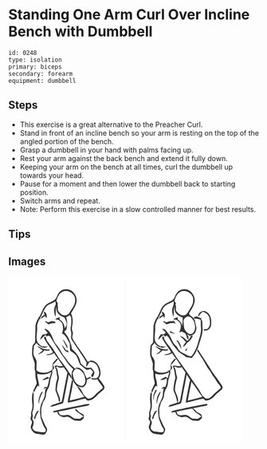 # Standing One Arm Curl Over Incline Bench with Dumbbell
> 

``` 
id: 0248 
type: isolation 
primary: biceps 
secondary: forearm 
equipment: dumbbell 
``` 

## Steps

 - This exercise is a great alternative to the Preacher Curl.
 - Stand in front of an incline bench so your arm is resting on the top of the angled portion of the bench.
 - Grasp a dumbbell in your hand with palms facing up.
 - Rest your arm against the back bench and extend it fully down.
 - Keeping your arm on the bench at all times, curl the dumbbell up towards your head.
 - Pause for a moment and then lower the dumbbell back to starting position.
 - Switch arms and repeat.
 - Note: Perform this exercise in a slow controlled manner for best results.

## Tips


## Images

<svg width="175pt" height="250pt" viewBox="0 0 175 250" xmlns="http://www.w3.org/2000/svg">
  <g fill="#FFF">
    <path d="M0 0h175v250H0V0m80.11 21.27c-3.82 2.34-6.1 6.35-7.44 10.51-3.58 7.15-13.01 7.03-17.6 13.15-4.07 4.76-5.08 11.2-8.65 16.26-3.2 4.99-6.09 10.73-5.67 16.82.08 4.42-.07 8.85-.61 13.24.6 2.95.25 5.93-.31 8.85-1.12 1.3-2.47 2.47-3.26 4.01-.74 4.56-1.02 9.23-.86 13.85.84 4.45 2.82 8.6 3.89 13 .62 3.62-.83 7.4.46 10.93 1.22 3.5.25 7.3 1.02 10.89.33 2.84 1.46 5.56 1.64 8.41-1.69 4.08-3.93 7.94-5.48 12.1 1.11.45 2.27.8 3.42 1.15l-1.48-.59c1.36-3.13 2.91-6.16 4.75-9.04.81.3 1.62.6 2.43.89-.09-6.52-2.93-12.57-2.97-19.06 7.06 1.97 14.95 1.63 21.16-2.58-.61 3.13-1.3 6.25-2.47 9.23-1.03-.64-2.07-1.29-3.11-1.91-2.32 1.23-4.65 2.45-6.85 3.9-.32.24-.96.73-1.28.98 3.86.12 7.43-1.26 10.79-3.03-.77 4.68-1.24 9.51-3.4 13.81l-3.05-.66a82.5 82.5 0 0 0-2.45 3.44l4.35-2.43c-1.79 2.93-1.93 6.27-2.06 9.58-.26 6.98-5.43 12.4-6.57 19.17-1.55 5.65-.28 11.5.15 17.21 2.1 5.41 3.45 11.29 7.05 15.97 1.34 1.57.8 5.32-1.72 5.24-4.33.47-8.67-.57-12.93-1.25-2.62-1.13-5.76-3.95-4.27-7.09 1.06-3.05 2.35-6.66.23-9.57-1.53-1.99-.38-4.47-.06-6.65-.68-2.25-1.25-4.67-.24-6.93 2.69-6.72 1.29-14.03 1.28-21.05.01-2.74.74-5.72-.79-8.21-1.98 5.89-1.98 12.17-.99 18.24.85 4.74-.92 9.32-2.04 13.82.35 2.48.22 4.94-.56 7.34-.86 2.19 1.4 3.79 2 5.73.25 3.18-2.32 5.93-1.83 9.1 1.45 4.53 5.05 9.05 10.17 9.25 3.89-.06 8.52 2.85 11.83-.33 1.61-2.42 3.84-5.94 1.87-8.72-2.91-4.67-4.78-9.86-7.02-14.85-1.57-3.29-.61-7.04-1.14-10.53-.55-4.44 1.75-8.49 2.46-12.77 1.61-2.51 3.21-5.06 4.21-7.88.63-2.35.56-4.82 1.19-7.16.6-3.1 2.51-5.68 3.89-8.46 1.73-4.38 1.27-9.28 2.84-13.71 1.14-3.76 2.77-7.62 1.85-11.62l1.21 1.28c-.15-.51-.45-1.52-.6-2.02 3.73-1.01 2.17-5.01.51-7.14 3.04-2.66 5.47-5.89 7.99-9.02 2.27 3.65 4.76 7.15 7.16 10.72-2.89.46-5.82.32-8.62-.54-1.37-.57-2.7.14-3.87.79 1.63 3.32 2.82 6.89 3.04 10.61.07 3 1.76 5.95.69 8.93-1.75 5.5-2.5 11.36-2.43 17.09 2.08 5.49 4.54 10.9 5.31 16.8 1.74 1.04 1.39-1.81 1.58-2.79-.28-5.38-3.83-9.76-4.88-14.91.23-5.5 1.44-10.91 2.85-16.21 1.19-3.36-1.05-6.57-1.2-9.92-.2-3-1.06-5.97-2.99-8.34.77-.31 1.55-.59 2.34-.85 2.29 2.81 6.33 1.97 9.35 1.09 1.83 2.73 3.73 5.41 5.62 8.1-2.07 9.69-3.8 19.45-5.71 29.17-1.31 4.94-1.38 10.16-3.13 14.99-1.03.33-2.09.62-3.15.85-2.03.71-4 1.59-6.08 2.17-2.81.99-6.44 1.1-7.77 4.29 6.66-.5 12.78-3.54 19.17-5.25 2.16-7.23 2.8-14.78 4.6-22.1 1.12-7.09 2.79-14.08 3.89-21.18 1.36 2.2 2.75 4.38 4.37 6.41-.29-2.01-.02-4.29-1.32-6-4.14-6.16-8.16-12.41-12.73-18.26-6.98-8.6-11.68-18.8-18.78-27.31-2.28-3.36-5.62-6.69-5.78-10.9-.6-.48-1.21-.95-1.83-1.4-.23.7-.68 2.09-.9 2.79 3.49 7.55 9.36 13.69 13.26 20.95-2.47 3.21-7.04 2.82-10.58 3.94 4.3 1.46 8.59-.21 12.32-2.36 1.96 2.87 3.96 5.7 6.05 8.48l-2.43.08c-1.95 2.44-4.2 4.69-5.6 7.52-.43 2.56.09 5.17-.19 7.75-1.39 2.43-4.18 3.53-6.64 4.57-5.87 1.71-12.91 1.77-17.7-2.57-.16-4.48.42-8.95.25-13.43-.66-3.03-2.43-5.66-4.07-8.23-1.57-4.84-.11-9.93-.06-14.87 1.21-1.7 2.75-3.13 4.09-4.72 2.49 4.14 6.77 6.64 11.5 7.33 2.21-.19 4.18-1.32 6.21-2.12-2.17.13-4.35.3-6.53.4l-.13-1.68c-.41.43-1.21 1.29-1.61 1.72-4.27-1.81-8.3-5.34-9.08-10.12-1.25-6.25 1.01-12.52.45-18.81-.49-4.84 2.1-9.06 3.88-13.34l.99 1.2c.04-1.51.06-3.03.08-4.54l.69 1.02c2.83-5.56 4.73-11.73 8.92-16.49 3.58-3.58 9.12-3.9 12.87-7.28.22 1.41.46 2.81.72 4.2-1.11 2.98-2.52 5.97-2.69 9.18.13 3.57.92 7.12 2.29 10.42.44-5.47-.19-10.99 1.35-16.34-.13 3.32-.3 6.99 1.73 9.84 2.25 3.67 6.28 5.57 10.16 7.05 1.8 3.83 4.29 7.75 3.06 12.16-.84 1.44-1.65 2.89-2.48 4.34-.36-5.37-2.89-10.86-7.82-13.47.16-1.18.31-2.36.45-3.54-2.04.79-4.06 1.6-6.12 2.34-.08.39-.26 1.16-.34 1.54 4.49-1.13 8.24 2.69 10.27 6.27 1.36 4.7 1.35 9.94-.54 14.5 6.36 2.58 7.8 9.73 11.57 14.74.27 3.57.52 7.14.47 10.71 3.34 2.87 7.63 4.83 9.95 8.72 2.1 4.07 2.95 8.71 5.24 12.69 2.86 2.56 5.9 4.95 8.94 7.29 2.01 1.54 4.56-.05 6.61-.67 1.38 1.38 2.72 2.81 4.01 4.28-.28.76-.85 2.29-1.13 3.05l-.53-.34c-.32.81-.95 2.43-1.26 3.25.43.73.87 1.45 1.31 2.18 1.83-1.11 2.65-2.95 3.18-4.92 1.55-3.85-2.38-6.59-4.4-9.35-3.1.02-6.51.62-9.26-1.22-2.34-1.69-4.71-3.45-6.52-5.71-.88-2.4-1.13-5.01-2.2-7.34-2.18-5.8-6.94-10-11.14-14.33-.2-3.21-1.09-6.3-2.32-9.25-1.74-5.49-4.33-10.8-8.35-14.98-1.54-2.21.78-3.18 2.36-4.19.83-6.22 2.09-12.94-.36-18.95 1.9-.98 3.75-2.06 5.57-3.19.67 1.07 1.34 2.14 2.02 3.21.32 4.72.6 9.51-.52 14.16-.78 2.76-.23 5.58.6 8.26 1.09 3.72-1.54 7.95.84 11.35 7.1 11.73 15.51 22.59 22.38 34.48-.24 1.92-.84 3.84-.64 5.79.19-.01.57-.04.76-.06 1.47-2.37 2.86-4.8 4.4-7.14 3.13.44 6.56.83 8.89 3.24 3.31 2.71 4.3 7.06 5.28 11.02 1 3.72-.28 8.05-3.38 10.41-2.7.94-5.64.19-8.41.05-.55-.66-1.1-1.32-1.66-1.97-1.65.91-3.37 1.67-5.09 2.43-1.82-3.31-3.14-6.85-4.67-10.28-2.48-3.95-7.22-6.58-11.94-5.92a61.8 61.8 0 0 0 1.64 1.99c4.12-.23 7.03 3.16 9.55 5.93 2.4 4.04 3.63 8.85 3.22 13.55-.48 2.89-2.67 6.15-5.96 5.87-3.92-.23-7.28-3.17-9.51-6.23-1.68-4.06-3.26-8.31-3.47-12.74.52-2.28 2.14-4.05 3.42-5.93l.78 1.08c.11-.81.32-2.42.43-3.22l-1.46 1.02c-2.73-2.89-6.01-5.21-8.47-8.35-2.76-3.02-4.56-6.76-7.38-9.74-2.85-3-4.34-6.93-6.54-10.37-3.05-5.73-8.69-9.85-10.43-16.3-2.43-6.25-5.7-14.24-13.29-15.14 1.58 2.06 3.41 3.91 5.25 5.73-1.42 2.98-4.6 2.85-7.48 2.74-1.65 2.56-3.48 5.12-3.83 8.25 2.79-2.38 4.86-5.63 8.27-7.24.59.8 1.19 1.6 1.79 2.4 2.22-3.11 5.21-.38 6.34 2.03 4.05 7.4 9.1 14.18 13.55 21.33 3.16 5.13 7.23 9.6 10.4 14.72 2.54 4.2 6.16 7.55 9.66 10.93-3.66 4.21-2.22 9.84-2.43 14.89 1.14 1.09 2.21 2.23 3.28 3.39-.73-.5-2.18-1.5-2.91-2.01-1.38 6.6-2.88 13.17-3.94 19.83-.77 4.72-2.36 9.3-2.45 14.13 8.95-1.13 17.43-4.57 26.32-6.01 1.62 1.18 2.97 3.91 5.33 2.83 8.37-.77 12.44-8.97 18.75-13.33 2.42-2.03 6.32-4.46 4.46-8.15-2.16-4.22-5.17-8.04-8.18-11.72 1.54-2.64 3.17-5.5 2.69-8.68-.33-7.48-4.14-16.01-12.06-17.91-2.57-1.26-4.91.71-7.03 1.94-4.72-8.28-10.32-16.03-15.9-23.74-2.17-4.35-5.91-7.82-7.4-12.52-.56-3.01 1.56-5.97.46-8.94-.78-2.59-1.67-5.28-.94-8 1.5-6.59 1.42-13.77-1.57-19.95 3.69-6.9 9.5-13.7 8.36-22.08-.82-5.26-4.27-10.1-8.82-12.85-4.25-2.05-9.62-2.11-13.76.25M53.34 53.15c.17 1.67.59 3.29 1.14 4.87-1.86 1.64-5.37 2.69-5.21 5.65 2.02-1.34 4.11-2.58 6.18-3.83.55 1.15 1.12 2.31 1.7 3.45 1.43-3.81.52-8.78-3.81-10.14m2.15 14.18c.05.37.17 1.09.22 1.45 1.6 1.11 3.13 2.32 4.56 3.64 3.41-1.14 6.81-2.5 10.48-1.71l-.12-2.12c-2.91-.85-6.07-1.41-8.84.17-2.18 1.4-4.24-.77-6.3-1.43M81.83 94.9c2.13 4.81 4.87 9.33 6.87 14.2.13-1.73.42-3.61-.61-5.15-1.81-3.18-3.41-6.64-6.26-9.05m-1.71 8.27c1.39 2.56 2.84 5.08 4.27 7.61 1.16 2.57 4.37 2.87 6.64 4.02-.5-1.09-1.01-2.17-1.53-3.24-.67 0-2.03.02-2.7.03-1.95-3.03-3.64-6.3-6.68-8.42m-36.65 1.86c2.49 2.6 5.4 4.73 8.45 6.63-2.46 2.19-5.08 4.19-7.81 6.03 4.09-.76 7.7-3.04 10.28-6.3 2.88.83 5.99 1.29 8.62-.55-1.24-.95-2.68-.95-4.1-.54-2.81-.6-5.69-.98-8.38-2.01-2.31-1.19-4.55-2.52-7.06-3.26m6.12 69.66c-2.82 5.45-5.23 11.42-3.78 17.68.51-2.16.72-4.38 1.11-6.55.96-4.41 3.65-8.18 4.8-12.52-.71.46-1.42.93-2.13 1.39m60.28 19.46c-14.05 2.75-28.09 5.52-42.05 8.71-.06.5-.18 1.51-.23 2.02 2.08-.1 4.15-.35 6.21-.63.31 5.05 5.92 7.35 10.27 7.95.45-.12 1.34-.35 1.79-.46 6.26-2.25 10.17 5.53 16.12 5.67 2.33.02 4.73.39 7.02-.17 1.65-.99 3.17-2.22 4.43-3.66.33-1.7-.03-3.43-.06-5.14-2.07-1.67-4.52-2.7-6.85-3.94-1.63-1.47-3.07-3.16-4.52-4.8-.55.37-1.09.75-1.63 1.14 3.27 4.47 8.63 6.36 12.49 10.18a47.891 47.891 0 0 1-5.61 3.62c-2.49-.23-4.99-.4-7.49-.26-3.15-1.35-5.5-4.03-8.63-5.4-4.15-.98-8.54 1.47-12.59-.36-2.08-.76-2.42-3.2-3.31-4.94 14.74-2.64 29.28-6.21 44.02-8.79 1.62-.05 2.38-1.31 2.98-2.62-4.2-.1-8.31.88-12.36 1.88m-66.03 8.52c-3.16 3.38-4.03 7.95-5.5 12.18.53-.11 1.59-.31 2.12-.41 1.03-4.32 2.87-8.36 5.72-11.78-.58 0-1.75.01-2.34.01z"/>
    <path d="M79.54 24.57c8.02-6.64 22.05 1.16 20.97 11.39.35 7.43-5.26 13.07-8.62 19.16-2.49 4.51-8.99 4.93-12.68 1.73-1.74-1.52-3.44-3.23-4.45-5.34-.69-2.84.52-5.9-.78-8.62 1.35-2.17-.82-4.08-1.7-5.95 1.62-4.49 3.09-9.54 7.26-12.37zM118.36 155.57c1.99-.84 3.97-1.7 5.94-2.56.38.58 1.13 1.72 1.5 2.3 2.8.18 5.72.63 8.42-.42 1.69 4.98 6.37 8.07 8.25 12.95-3.44 3.49-7.69 6.06-10.93 9.75-3.08 3.35-6.84 7.14-11.8 6.55-2.07-1.59-3.93-3.43-5.89-5.14-3.15-4.72-4.48-11.55-10.53-13.48 3.28 5.56 7.13 10.76 10.96 15.94-7.25 2.27-14.72 3.61-22.01 5.73 1.62-9.83 4.35-19.51 5.29-29.44 1.53 2.75 3.54 5.16 5.6 7.51 3.24 1.02 6.91 3.01 10.18.98 3.9-2.04 4.8-6.67 5.02-10.67z"/>
  </g>
  <g fill="#333">
    <path d="M80.11 21.27c4.14-2.36 9.51-2.3 13.76-.25 4.55 2.75 8 7.59 8.82 12.85 1.14 8.38-4.67 15.18-8.36 22.08 2.99 6.18 3.07 13.36 1.57 19.95-.73 2.72.16 5.41.94 8 1.1 2.97-1.02 5.93-.46 8.94 1.49 4.7 5.23 8.17 7.4 12.52 5.58 7.71 11.18 15.46 15.9 23.74 2.12-1.23 4.46-3.2 7.03-1.94 7.92 1.9 11.73 10.43 12.06 17.91.48 3.18-1.15 6.04-2.69 8.68 3.01 3.68 6.02 7.5 8.18 11.72 1.86 3.69-2.04 6.12-4.46 8.15-6.31 4.36-10.38 12.56-18.75 13.33-2.36 1.08-3.71-1.65-5.33-2.83-8.89 1.44-17.37 4.88-26.32 6.01.09-4.83 1.68-9.41 2.45-14.13 1.06-6.66 2.56-13.23 3.94-19.83.73.51 2.18 1.51 2.91 2.01-1.07-1.16-2.14-2.3-3.28-3.39.21-5.05-1.23-10.68 2.43-14.89-3.5-3.38-7.12-6.73-9.66-10.93-3.17-5.12-7.24-9.59-10.4-14.72-4.45-7.15-9.5-13.93-13.55-21.33-1.13-2.41-4.12-5.14-6.34-2.03-.6-.8-1.2-1.6-1.79-2.4-3.41 1.61-5.48 4.86-8.27 7.24.35-3.13 2.18-5.69 3.83-8.25 2.88.11 6.06.24 7.48-2.74-1.84-1.82-3.67-3.67-5.25-5.73 7.59.9 10.86 8.89 13.29 15.14 1.74 6.45 7.38 10.57 10.43 16.3 2.2 3.44 3.69 7.37 6.54 10.37 2.82 2.98 4.62 6.72 7.38 9.74 2.46 3.14 5.74 5.46 8.47 8.35l1.46-1.02c-.11.8-.32 2.41-.43 3.22l-.78-1.08c-1.28 1.88-2.9 3.65-3.42 5.93.21 4.43 1.79 8.68 3.47 12.74 2.23 3.06 5.59 6 9.51 6.23 3.29.28 5.48-2.98 5.96-5.87.41-4.7-.82-9.51-3.22-13.55-2.52-2.77-5.43-6.16-9.55-5.93a61.8 61.8 0 0 1-1.64-1.99c4.72-.66 9.46 1.97 11.94 5.92 1.53 3.43 2.85 6.97 4.67 10.28 1.72-.76 3.44-1.52 5.09-2.43.56.65 1.11 1.31 1.66 1.97 2.77.14 5.71.89 8.41-.05 3.1-2.36 4.38-6.69 3.38-10.41-.98-3.96-1.97-8.31-5.28-11.02-2.33-2.41-5.76-2.8-8.89-3.24-1.54 2.34-2.93 4.77-4.4 7.14-.19.02-.57.05-.76.06-.2-1.95.4-3.87.64-5.79-6.87-11.89-15.28-22.75-22.38-34.48-2.38-3.4.25-7.63-.84-11.35-.83-2.68-1.38-5.5-.6-8.26 1.12-4.65.84-9.44.52-14.16-.68-1.07-1.35-2.14-2.02-3.21-1.82 1.13-3.67 2.21-5.57 3.19 2.45 6.01 1.19 12.73.36 18.95-1.58 1.01-3.9 1.98-2.36 4.19 4.02 4.18 6.61 9.49 8.35 14.98 1.23 2.95 2.12 6.04 2.32 9.25 4.2 4.33 8.96 8.53 11.14 14.33 1.07 2.33 1.32 4.94 2.2 7.34 1.81 2.26 4.18 4.02 6.52 5.71 2.75 1.84 6.16 1.24 9.26 1.22 2.02 2.76 5.95 5.5 4.4 9.35-.53 1.97-1.35 3.81-3.18 4.92-.44-.73-.88-1.45-1.31-2.18.31-.82.94-2.44 1.26-3.25l.53.34c.28-.76.85-2.29 1.13-3.05-1.29-1.47-2.63-2.9-4.01-4.28-2.05.62-4.6 2.21-6.61.67-3.04-2.34-6.08-4.73-8.94-7.29-2.29-3.98-3.14-8.62-5.24-12.69-2.32-3.89-6.61-5.85-9.95-8.72.05-3.57-.2-7.14-.47-10.71-3.77-5.01-5.21-12.16-11.57-14.74 1.89-4.56 1.9-9.8.54-14.5-2.03-3.58-5.78-7.4-10.27-6.27.08-.38.26-1.15.34-1.54 2.06-.74 4.08-1.55 6.12-2.34-.14 1.18-.29 2.36-.45 3.54 4.93 2.61 7.46 8.1 7.82 13.47.83-1.45 1.64-2.9 2.48-4.34 1.23-4.41-1.26-8.33-3.06-12.16-3.88-1.48-7.91-3.38-10.16-7.05-2.03-2.85-1.86-6.52-1.73-9.84-1.54 5.35-.91 10.87-1.35 16.34-1.37-3.3-2.16-6.85-2.29-10.42.17-3.21 1.58-6.2 2.69-9.18-.26-1.39-.5-2.79-.72-4.2-3.75 3.38-9.29 3.7-12.87 7.28-4.19 4.76-6.09 10.93-8.92 16.49l-.69-1.02c-.02 1.51-.04 3.03-.08 4.54l-.99-1.2c-1.78 4.28-4.37 8.5-3.88 13.34.56 6.29-1.7 12.56-.45 18.81.78 4.78 4.81 8.31 9.08 10.12.4-.43 1.2-1.29 1.61-1.72l.13 1.68c2.18-.1 4.36-.27 6.53-.4-2.03.8-4 1.93-6.21 2.12-4.73-.69-9.01-3.19-11.5-7.33-1.34 1.59-2.88 3.02-4.09 4.72-.05 4.94-1.51 10.03.06 14.87 1.64 2.57 3.41 5.2 4.07 8.23.17 4.48-.41 8.95-.25 13.43 4.79 4.34 11.83 4.28 17.7 2.57 2.46-1.04 5.25-2.14 6.64-4.57.28-2.58-.24-5.19.19-7.75 1.4-2.83 3.65-5.08 5.6-7.52l2.43-.08c-2.09-2.78-4.09-5.61-6.05-8.48-3.73 2.15-8.02 3.82-12.32 2.36 3.54-1.12 8.11-.73 10.58-3.94-3.9-7.26-9.77-13.4-13.26-20.95.22-.7.67-2.09.9-2.79.62.45 1.23.92 1.83 1.4.16 4.21 3.5 7.54 5.78 10.9 7.1 8.51 11.8 18.71 18.78 27.31 4.57 5.85 8.59 12.1 12.73 18.26 1.3 1.71 1.03 3.99 1.32 6-1.62-2.03-3.01-4.21-4.37-6.41-1.1 7.1-2.77 14.09-3.89 21.18-1.8 7.32-2.44 14.87-4.6 22.1-6.39 1.71-12.51 4.75-19.17 5.25 1.33-3.19 4.96-3.3 7.77-4.29 2.08-.58 4.05-1.46 6.08-2.17 1.06-.23 2.12-.52 3.15-.85 1.75-4.83 1.82-10.05 3.13-14.99 1.91-9.72 3.64-19.48 5.71-29.17-1.89-2.69-3.79-5.37-5.62-8.1-3.02.88-7.06 1.72-9.35-1.09-.79.26-1.57.54-2.34.85 1.93 2.37 2.79 5.34 2.99 8.34.15 3.35 2.39 6.56 1.2 9.92-1.41 5.3-2.62 10.71-2.85 16.21 1.05 5.15 4.6 9.53 4.88 14.91-.19.98.16 3.83-1.58 2.79-.77-5.9-3.23-11.31-5.31-16.8-.07-5.73.68-11.59 2.43-17.09 1.07-2.98-.62-5.93-.69-8.93-.22-3.72-1.41-7.29-3.04-10.61 1.17-.65 2.5-1.36 3.87-.79 2.8.86 5.73 1 8.62.54-2.4-3.57-4.89-7.07-7.16-10.72-2.52 3.13-4.95 6.36-7.99 9.02 1.66 2.13 3.22 6.13-.51 7.14.15.5.45 1.51.6 2.02l-1.21-1.28c.92 4-.71 7.86-1.85 11.62-1.57 4.43-1.11 9.33-2.84 13.71-1.38 2.78-3.29 5.36-3.89 8.46-.63 2.34-.56 4.81-1.19 7.16-1 2.82-2.6 5.37-4.21 7.88-.71 4.28-3.01 8.33-2.46 12.77.53 3.49-.43 7.24 1.14 10.53 2.24 4.99 4.11 10.18 7.02 14.85 1.97 2.78-.26 6.3-1.87 8.72-3.31 3.18-7.94.27-11.83.33-5.12-.2-8.72-4.72-10.17-9.25-.49-3.17 2.08-5.92 1.83-9.1-.6-1.94-2.86-3.54-2-5.73.78-2.4.91-4.86.56-7.34 1.12-4.5 2.89-9.08 2.04-13.82-.99-6.07-.99-12.35.99-18.24 1.53 2.49.8 5.47.79 8.21.01 7.02 1.41 14.33-1.28 21.05-1.01 2.26-.44 4.68.24 6.93-.32 2.18-1.47 4.66.06 6.65 2.12 2.91.83 6.52-.23 9.57-1.49 3.14 1.65 5.96 4.27 7.09 4.26.68 8.6 1.72 12.93 1.25 2.52.08 3.06-3.67 1.72-5.24-3.6-4.68-4.95-10.56-7.05-15.97-.43-5.71-1.7-11.56-.15-17.21 1.14-6.77 6.31-12.19 6.57-19.17.13-3.31.27-6.65 2.06-9.58l-4.35 2.43a82.5 82.5 0 0 1 2.45-3.44l3.05.66c2.16-4.3 2.63-9.13 3.4-13.81-3.36 1.77-6.93 3.15-10.79 3.03.32-.25.96-.74 1.28-.98 2.2-1.45 4.53-2.67 6.85-3.9 1.04.62 2.08 1.27 3.11 1.91 1.17-2.98 1.86-6.1 2.47-9.23-6.21 4.21-14.1 4.55-21.16 2.58.04 6.49 2.88 12.54 2.97 19.06-.81-.29-1.62-.59-2.43-.89-1.84 2.88-3.39 5.91-4.75 9.04l1.48.59c-1.15-.35-2.31-.7-3.42-1.15 1.55-4.16 3.79-8.02 5.48-12.1-.18-2.85-1.31-5.57-1.64-8.41-.77-3.59.2-7.39-1.02-10.89-1.29-3.53.16-7.31-.46-10.93-1.07-4.4-3.05-8.55-3.89-13-.16-4.62.12-9.29.86-13.85.79-1.54 2.14-2.71 3.26-4.01.56-2.92.91-5.9.31-8.85.54-4.39.69-8.82.61-13.24-.42-6.09 2.47-11.83 5.67-16.82 3.57-5.06 4.58-11.5 8.65-16.26 4.59-6.12 14.02-6 17.6-13.15 1.34-4.16 3.62-8.17 7.44-10.51m-.57 3.3c-4.17 2.83-5.64 7.88-7.26 12.37.88 1.87 3.05 3.78 1.7 5.95 1.3 2.72.09 5.78.78 8.62 1.01 2.11 2.71 3.82 4.45 5.34 3.69 3.2 10.19 2.78 12.68-1.73 3.36-6.09 8.97-11.73 8.62-19.16 1.08-10.23-12.95-18.03-20.97-11.39m38.82 131c-.22 4-1.12 8.63-5.02 10.67-3.27 2.03-6.94.04-10.18-.98-2.06-2.35-4.07-4.76-5.6-7.51-.94 9.93-3.67 19.61-5.29 29.44 7.29-2.12 14.76-3.46 22.01-5.73-3.83-5.18-7.68-10.38-10.96-15.94 6.05 1.93 7.38 8.76 10.53 13.48 1.96 1.71 3.82 3.55 5.89 5.14 4.96.59 8.72-3.2 11.8-6.55 3.24-3.69 7.49-6.26 10.93-9.75-1.88-4.88-6.56-7.97-8.25-12.95-2.7 1.05-5.62.6-8.42.42-.37-.58-1.12-1.72-1.5-2.3-1.97.86-3.95 1.72-5.94 2.56z"/>
    <path d="M53.34 53.15c4.33 1.36 5.24 6.33 3.81 10.14-.58-1.14-1.15-2.3-1.7-3.45-2.07 1.25-4.16 2.49-6.18 3.83-.16-2.96 3.35-4.01 5.21-5.65-.55-1.58-.97-3.2-1.14-4.87zM55.49 67.33c2.06.66 4.12 2.83 6.3 1.43 2.77-1.58 5.93-1.02 8.84-.17l.12 2.12c-3.67-.79-7.07.57-10.48 1.71a42.051 42.051 0 0 0-4.56-3.64c-.05-.36-.17-1.08-.22-1.45zM81.83 94.9c2.85 2.41 4.45 5.87 6.26 9.05 1.03 1.54.74 3.42.61 5.15-2-4.87-4.74-9.39-6.87-14.2zM80.12 103.17c3.04 2.12 4.73 5.39 6.68 8.42.67-.01 2.03-.03 2.7-.03.52 1.07 1.03 2.15 1.53 3.24-2.27-1.15-5.48-1.45-6.64-4.02-1.43-2.53-2.88-5.05-4.27-7.61zM43.47 105.03c2.51.74 4.75 2.07 7.06 3.26 2.69 1.03 5.57 1.41 8.38 2.01 1.42-.41 2.86-.41 4.1.54-2.63 1.84-5.74 1.38-8.62.55-2.58 3.26-6.19 5.54-10.28 6.3 2.73-1.84 5.35-3.84 7.81-6.03-3.05-1.9-5.96-4.03-8.45-6.63zM49.59 174.69c.71-.46 1.42-.93 2.13-1.39-1.15 4.34-3.84 8.11-4.8 12.52-.39 2.17-.6 4.39-1.11 6.55-1.45-6.26.96-12.23 3.78-17.68zM109.87 194.15c4.05-1 8.16-1.98 12.36-1.88-.6 1.31-1.36 2.57-2.98 2.62-14.74 2.58-29.28 6.15-44.02 8.79.89 1.74 1.23 4.18 3.31 4.94 4.05 1.83 8.44-.62 12.59.36 3.13 1.37 5.48 4.05 8.63 5.4 2.5-.14 5 .03 7.49.26 1.96-1.07 3.82-2.29 5.61-3.62-3.86-3.82-9.22-5.71-12.49-10.18.54-.39 1.08-.77 1.63-1.14 1.45 1.64 2.89 3.33 4.52 4.8 2.33 1.24 4.78 2.27 6.85 3.94.03 1.71.39 3.44.06 5.14-1.26 1.44-2.78 2.67-4.43 3.66-2.29.56-4.69.19-7.02.17-5.95-.14-9.86-7.92-16.12-5.67-.45.11-1.34.34-1.79.46-4.35-.6-9.96-2.9-10.27-7.95-2.06.28-4.13.53-6.21.63.05-.51.17-1.52.23-2.02 13.96-3.19 28-5.96 42.05-8.71zM43.84 202.67c.59 0 1.76-.01 2.34-.01-2.85 3.42-4.69 7.46-5.72 11.78-.53.1-1.59.3-2.12.41 1.47-4.23 2.34-8.8 5.5-12.18z"/>
  </g>
</svg>

<svg width="175pt" height="250pt" viewBox="0 0 175 250" xmlns="http://www.w3.org/2000/svg">
  <g fill="#FFF">
    <path d="M0 0h175v250H0V0m72.7 31.73c-3.56 7.21-13.05 7.05-17.65 13.22-4.04 4.65-4.97 11-8.47 15.97-2.66 3.9-4.66 8.28-5.71 12.89-.21 8.7-.37 17.41-.82 26.09-1.51 1.79-3.89 3.35-3.79 5.97-.36 4.37-.95 8.8-.41 13.17 1.07 3.73 2.45 7.37 3.55 11.1 1.11 3.85-.79 7.98.67 11.76 1.02 2.63.49 5.49.71 8.23.14 3.72 1.44 7.25 1.99 10.9-1.54 3.9-3.73 7.54-5.26 11.46.45.83.9 1.65 1.36 2.46 1.29-3.51 2.93-6.89 5.01-10 .83.24 1.65.49 2.48.73-.51-3.87-.63-7.84-1.95-11.55-.88-2.4-1-4.97-.98-7.5 7.05 1.97 14.94 1.67 21.17-2.56-.63 3.2-1.46 6.35-2.58 9.41-.95-.75-1.83-1.71-3.09-1.93-2.42.92-4.65 2.28-6.76 3.76-.34.22-1.02.67-1.36.89 3.4-.04 7.03-.3 9.53-2.97 1.73 4.39-.3 9.29-1.91 13.45-.3.01-.88.05-1.17.06l-.53-.25c-2.01-.26-2.92 1.83-4.07 3.06 1.04-.27 2.08-.52 3.13-.76l.48.16c-1.81 4.4-.57 9.42-2.48 13.83-2.16 4.98-5.03 9.79-5.71 15.28-.88 3.51-.11 7.11.09 10.65-.08 6.09 3.18 11.5 5.15 17.11 1.58 2.51 4.72 5.58 1.89 8.48-4.08 1.06-8.21-.27-12.29-.63-1.99-.06-3.8-1.13-5.07-2.61-4.17-3.87 2.7-9.27-.49-13.64-1.85-2.19-1.05-4.95-.41-7.44-2.57-5.03 1.75-9.83 1.32-14.96.29-6.22-.99-12.46.14-18.65-.44-.8-.89-1.59-1.35-2.37-1.86 5.84-1.89 12.04-.91 18.05.79 4.74-.77 9.41-2.18 13.86.87 3.07.03 6.08-.82 9.04.77 1.01 1.5 2.06 2.17 3.15 1.21 3.68-2.73 6.99-1.38 10.64 1.56 3.88 4.51 7.86 8.96 8.43 2.72.24 5.41.71 8.08 1.25 4.83.94 7.61-4.84 7.32-8.79-3.34-5.62-5.77-11.7-8.29-17.72-.64-2.93-.17-6-.56-8.97-.61-4.48 1.78-8.56 2.45-12.88 2.11-3.38 4.62-6.87 4.74-11 .23-3.62 1.37-7.17 3.34-10.22 3.36-4.91 2.13-11.26 4.26-16.62.9-3.45 2.99-7.18 1.16-10.7.55.18 1.65.55 2.2.74l-1.98-1.18c4.45-.75 3.49-5.36 1.28-7.75 3.26-2.44 5.49-5.89 8.09-8.96 2.25 3.6 4.66 7.09 7.14 10.53-4.17 1.95-8.61-2-12.48.4 2.99 5.42 3.04 11.69 4.13 17.61-1.76 5.9-2.71 11.98-2.97 18.14.3 2.95 2.1 5.42 3.05 8.15 1.18 3.57 2.07 7.23 2.84 10.92-3.22 1.29-6.56 2.22-9.88 3.18-1.68.35-3.04 1.43-3.48 3.16 5.32-.35 10.14-2.84 15.26-4.07 1.26-.48 2.81-.66 3.72-1.75 1.53-4.33 2.09-8.93 2.86-13.44 2-9.75 3.86-19.51 5.56-29.31 1.72 2.71 3.53 5.37 5.2 8.12-1.52 5.28-2.21 10.76-3.45 16.12-.69 6.1-2.9 11.95-3.08 18.11 8.95-1.31 17.48-4.71 26.42-6.09 1.05 1.04 2.1 2.09 3.26 3.02 5.82.03 10.66-3.55 14.31-7.74 3.05-3.66 7.32-6.01 10.48-9.55 1.71-1.78.5-4.56-.58-6.36-3.36-4.63-6.43-9.47-9.97-13.97-4.56-5.62-7.78-12.15-11.96-18.03-4.12-7.26-9.36-13.82-13.44-21.09-.52.52-1.03 1.04-1.54 1.57 2.83 4.39 5.63 8.79 8.61 13.08 2.54 4.67 5.14 9.3 7.88 13.86 3.05 2.82 4.71 6.73 6.82 10.24 3.25 3.62 5.33 8.06 8.16 11.99 1.88 1.89 3.96 3.94 4.19 6.77-2.6 3.42-6.63 5.35-9.47 8.56a49.98 49.98 0 0 1-7.73 7.02c-1.73.21-3.46.71-5.21.58-1.99-1.62-3.83-3.43-5.78-5.09-1.75-3.19-3.43-6.43-5.34-9.53-9.17-12.61-17.37-25.89-26.64-38.44-6.92-8.32-11.63-18.17-18.25-26.7-2.74-3.17-5.02-6.71-7.01-10.39-.01-.55-.02-1.64-.03-2.19-.64-.45-1.28-.88-1.93-1.31-.23.68-.69 2.02-.92 2.69 3.68 7.54 9.19 13.96 13.59 21.07-2.86 2.78-7.03 2.92-10.69 3.84 4.22 1.6 8.48-.23 12.12-2.35 1.97 2.89 4 5.75 6.11 8.54-.62.01-1.85.02-2.46.03-1.94 2.45-4.2 4.7-5.61 7.52-.48 2.57.14 5.19-.21 7.77-1.42 2.39-4.15 3.54-6.6 4.57-5.88 1.66-12.93 1.78-17.71-2.59-.16-4.48.45-8.97.24-13.46-.81-2.8-1.87-5.72-4.11-7.72-1.41-5.11.01-10.29-.12-15.47 1.44-1.46 2.82-2.98 4.14-4.56 2.55 4.09 6.78 6.59 11.5 7.31 2.22-.09 4.17-1.31 6.2-2.09-2.31-.23-5.65 1.47-7.05-1.07l-.99 1.47c-3.45-1.21-6.33-3.74-8.2-6.86-2.17-4.78-1.36-10.14-.78-15.18.53-3.93-.2-7.94.59-11.85.9-2.94 2.39-5.66 3.58-8.49l.86 1.37c.06-1.53.1-3.06.13-4.6l.69.99c2.84-5.53 4.71-11.69 8.89-16.44 3.61-3.65 9.27-3.87 12.99-7.39 1.54 4.48-1.47 8.4-2.06 12.72-.06 3.72.79 7.45 2.12 10.91.77-5.35-.12-10.82 1.54-16.08-.21 3.36-.33 7.06 1.73 9.92 2.34 3.75 6.52 5.65 10.52 7.11.18 4.33-.6 8.62-.46 12.96-1.13-4.17-3.17-8.03-7.16-10.05.14-1.18.28-2.37.4-3.56-2.03.8-4.07 1.61-6.12 2.36-.06.41-.19 1.21-.26 1.62 4.08-1.31 7.34 2.12 9.61 5.04 2.8 4.52.37 9.72-1.08 14.24 1.29-.21 2.34-1.01 3.49-1.58 1.79.75 3.42 1.82 5.19 2.63 2.47 2.88 2.11 7.24 4.91 9.81.73-3.2-.1-6.48-2.41-8.86 1.48 1 2.95 2 4.42 3.03 4.31-.6 8.45-3.35 9.47-7.78 1.87-4.74-.91-9.41-1.4-14.11-.66-4.24-4.27-7.14-7.78-9.16-.43-.84-.86-1.68-1.28-2.52 3.05-5.88 7.63-11.32 8.48-18.1.89-6.14-2.41-12.16-7.12-15.9-3.48-2.77-8.33-3.11-12.54-2.15-5.38 1.53-8.82 6.6-10.35 11.73M108 61.19c1.93-2.85 4.15-5.5 6.83-7.67 5.03 1.18 9.57 4.97 10.41 10.26.47 4.78 1.68 10.49-2.21 14.24-1.51 2.24-4.35 1.63-6.64 1.64.07.49.22 1.47.29 1.96 5.15 1.19 9.9-2.74 10.8-7.69.72-6.25.33-13.4-4.28-18.18-2.45-2.11-5.69-4.5-9.08-3.13a7.774 7.774 0 0 0-6.12 8.57m-54.64-7.88c.1 1.64.49 3.2 1.18 4.69-1.82 1.64-5.63 2.69-5.15 5.69 1.98-1.41 4.06-2.65 6.13-3.9.36.85 1.1 2.55 1.46 3.4.42-1.71.74-3.45 1.07-5.18-1.34-1.76-2.1-4.41-4.69-4.7m47.75 8.62c.44.55 1.33 1.65 1.77 2.19 2.97-1.3 5.66.66 8.55 1.13.97 3.49.32 7.19.66 10.76 1.18 8.1-1.86 15.95-4.14 23.59-1.27 5.11-3.11 10.1-5.83 14.61-1.43 2.31-2.54 5.11-5.09 6.41-2.61-.14-5.05-1.29-7.26-2.6-3.48-2.13-7.61-3.32-10.38-6.46-1.7-1.75-2.21-4.28-3.85-6.05-6.9-5.03-7.91-14.4-13.5-20.52-2.08-2.67-4.12-6.36-8.13-5.76 1.55 1.89 3.3 3.59 5.11 5.22-.84 3.42-4.53 3.08-7.33 2.99-1.59 2.52-3.54 5-3.71 8.11 2.9-2.16 4.67-5.71 8.22-7.01.56.79 1.12 1.58 1.69 2.37.59-.41 1.78-1.23 2.38-1.64 3.64 1.78 4.94 6.12 7.09 9.31 2.65 5.44 7.09 9.63 10.62 14.47 3.87 3.07 8.18 5.62 12.1 8.66 2.63.51 5.33.67 7.92 1.42 4.26-3.99 6.68-9.35 9.29-14.46 2.58-9.16 6.66-17.97 7.51-27.54-.51-4.98-.18-10-.84-14.97l-1.18.86c-.01-1.2-.03-2.4-.05-3.59-1.99-1.05-4.01-2.09-6.27-2.36l.05-1.03c-1.79.65-3.59 1.31-5.4 1.89m-45.55 5.38l.12 1.56c1.63.93 3.13 2.07 4.36 3.5 2.1-.2 3.97-1.24 5.96-1.84 1.92-.16 3.85-.05 5.78-.21.74.45 1.49.89 2.24 1.34-.6-1.78-1.61-3.36-3.05-4.57-2.97 1.19-6.34-.01-9.17 1.66-2.15 1.49-4.21-.74-6.24-1.44m9.59 17.35c2.58.81 5.15 1.63 7.8 2.16-2.07-1.89-4.56-3.2-7.15-4.22-.16.51-.49 1.54-.65 2.06m15.75 5.6c1.4 2.2 4.03 3.1 5.59 5.14 1.03 1.27 2.03 2.55 3.16 3.73-1.87 2.04-3.56 4.28-4.65 6.84 3.73-.35 4.71-4.63 7.48-6.55 3.44-2.65 6.42-6.01 7.39-10.39-.66.16-1.97.48-2.62.63-1.51 2.8-2.73 6.53-6.18 7.44-2.84-2.98-5.72-6.44-10.17-6.84m-5.57 6.5c3.16 3.68 4.85 8.14 6.98 12.41.9-4.85-2.66-8.99-5.13-12.8-.46.1-1.38.29-1.85.39m-31.83 8.43c2.47 2.44 5.23 4.58 8.32 6.18-2.17 2.52-4.86 4.49-7.7 6.18 4.34-.29 7.52-3.33 10.55-6.11 2.77.8 5.65 1.28 8.17-.51-1.02-1.43-2.45-1.17-3.84-.6-2.82-.62-5.72-1.01-8.44-2-2.29-1.18-4.46-2.69-7.06-3.14m48.43 2.64c-1.03 1.52-5.27 3.09-2 4.87.73-1.6 1.42-3.21 2-4.87m-48.15 63.41c-1 2.25-1.95 4.53-2.87 6.82-.45 2.99-.28 6.02.06 9.02.4-2.37.68-4.76.72-7.17 1.05-2.97 2.59-5.73 4.23-8.4-.53-.07-1.6-.21-2.14-.27m2.04 21.02c.83-3.34.73-6.9 2.25-10.06 1.1-3.06 3.29-5.79 3.39-9.15-4.74 5.01-6.95 12.4-5.64 19.21m64.06 1.88c-8.92 1.76-17.88 3.4-26.73 5.49-5.4 1.18-11.25 1.43-16.13 4.22.47.31 1.4.91 1.87 1.22 1.69-.32 3.38-.63 5.07-.92-.14 5.15 5.85 7.47 10.14 8.05.44-.11 1.32-.34 1.76-.46 6.24-2.24 10.13 5.48 16.05 5.67 2.36.03 4.79.38 7.12-.17 2.08-1.52 5.5-3.17 4.53-6.32.2-4-4.3-4.83-7.01-6.39-2.07-2.09-4.1-4.23-6.45-6.02 6.04-.91 11.95-2.47 17.99-3.36 1.6-.46 4.32-.39 3.84-2.99-4.09.11-8.09.99-12.05 1.98m-66.05 8.57c-3.23 3.33-3.94 7.95-5.57 12.1.55-.09 1.66-.26 2.21-.34.94-4.38 3-8.31 5.62-11.9-.57.03-1.69.1-2.26.14z"/>
    <path d="M79.59 24.54c6.04-4.96 15.67-1.76 19.29 4.62 2.47 3.29 1.63 7.7 1.16 11.48-1.59 4.84-4.85 8.9-7.38 13.28-1.59 2.69-4.15 5.52-7.61 4.92-4.21.38-7.31-3-9.59-6.06-2.33-2.87.68-7.14-1.86-9.82 2.21-1.92-.45-4.06-1.32-5.97 1.61-4.53 3.1-9.62 7.31-12.45zM90.2 61.25c1.94-1.25 4.42-.65 6.33.33 3.12 2.73 5.82 6.31 6.33 10.55 1.02 4.99.77 11.61-4.23 14.4-4.01 1.7-7.42-1.63-9.6-4.59-3.02-3.59-2.5-8.61-3.05-12.97-.47-3.23 1.47-6.19 4.22-7.72zM71.49 136.59c.87-.28 1.75-.5 2.65-.67 2.36 2.51 6.21 1.93 9.1.82 1.89 2.75 3.79 5.49 5.71 8.22-2.64 12.3-4.85 24.69-7.21 37.05-.78 3.02-.19 7.85-4.45 8.16 2.22-6.93-2.9-12.76-4.32-19.16.26-5.78 1.58-11.46 3.08-17.04.54-1.63-.12-3.26-.55-4.82-1.39-4.18-.52-9.22-4.01-12.56zM97.88 158.59c6.04 7.19 10.54 15.52 16.39 22.87-7.23 2.28-14.7 3.59-21.96 5.71 1.78-9.54 3.68-19.06 5.57-28.58zM75.46 203.61c7.92-1.14 15.62-3.36 23.52-4.6 2.31 2.37 4.08 5.38 7.06 7.01 2.46 1.37 4.75 3.03 6.78 4.99a36.985 36.985 0 0 1-5.65 3.64c-2.42-.25-4.85-.43-7.28-.26-3.48-1.24-5.79-4.52-9.34-5.55-4.7-.52-10.16 2.11-14.11-1.66-.32-1.2-.64-2.39-.98-3.57z"/>
  </g>
  <g fill="#333">
    <path d="M72.7 31.73c1.53-5.13 4.97-10.2 10.35-11.73 4.21-.96 9.06-.62 12.54 2.15 4.71 3.74 8.01 9.76 7.12 15.9-.85 6.78-5.43 12.22-8.48 18.1.42.84.85 1.68 1.28 2.52 3.51 2.02 7.12 4.92 7.78 9.16.49 4.7 3.27 9.37 1.4 14.11-1.02 4.43-5.16 7.18-9.47 7.78-1.47-1.03-2.94-2.03-4.42-3.03 2.31 2.38 3.14 5.66 2.41 8.86-2.8-2.57-2.44-6.93-4.91-9.81-1.77-.81-3.4-1.88-5.19-2.63-1.15.57-2.2 1.37-3.49 1.58 1.45-4.52 3.88-9.72 1.08-14.24-2.27-2.92-5.53-6.35-9.61-5.04.07-.41.2-1.21.26-1.62 2.05-.75 4.09-1.56 6.12-2.36-.12 1.19-.26 2.38-.4 3.56 3.99 2.02 6.03 5.88 7.16 10.05-.14-4.34.64-8.63.46-12.96-4-1.46-8.18-3.36-10.52-7.11-2.06-2.86-1.94-6.56-1.73-9.92-1.66 5.26-.77 10.73-1.54 16.08-1.33-3.46-2.18-7.19-2.12-10.91.59-4.32 3.6-8.24 2.06-12.72-3.72 3.52-9.38 3.74-12.99 7.39-4.18 4.75-6.05 10.91-8.89 16.44l-.69-.99c-.03 1.54-.07 3.07-.13 4.6l-.86-1.37c-1.19 2.83-2.68 5.55-3.58 8.49-.79 3.91-.06 7.92-.59 11.85-.58 5.04-1.39 10.4.78 15.18 1.87 3.12 4.75 5.65 8.2 6.86l.99-1.47c1.4 2.54 4.74.84 7.05 1.07-2.03.78-3.98 2-6.2 2.09-4.72-.72-8.95-3.22-11.5-7.31-1.32 1.58-2.7 3.1-4.14 4.56.13 5.18-1.29 10.36.12 15.47 2.24 2 3.3 4.92 4.11 7.72.21 4.49-.4 8.98-.24 13.46 4.78 4.37 11.83 4.25 17.71 2.59 2.45-1.03 5.18-2.18 6.6-4.57.35-2.58-.27-5.2.21-7.77 1.41-2.82 3.67-5.07 5.61-7.52.61-.01 1.84-.02 2.46-.03-2.11-2.79-4.14-5.65-6.11-8.54-3.64 2.12-7.9 3.95-12.12 2.35 3.66-.92 7.83-1.06 10.69-3.84-4.4-7.11-9.91-13.53-13.59-21.07.23-.67.69-2.01.92-2.69.65.43 1.29.86 1.93 1.31.01.55.02 1.64.03 2.19 1.99 3.68 4.27 7.22 7.01 10.39 6.62 8.53 11.33 18.38 18.25 26.7 9.27 12.55 17.47 25.83 26.64 38.44 1.91 3.1 3.59 6.34 5.34 9.53 1.95 1.66 3.79 3.47 5.78 5.09 1.75.13 3.48-.37 5.21-.58a49.98 49.98 0 0 0 7.73-7.02c2.84-3.21 6.87-5.14 9.47-8.56-.23-2.83-2.31-4.88-4.19-6.77-2.83-3.93-4.91-8.37-8.16-11.99-2.11-3.51-3.77-7.42-6.82-10.24-2.74-4.56-5.34-9.19-7.88-13.86-2.98-4.29-5.78-8.69-8.61-13.08.51-.53 1.02-1.05 1.54-1.57 4.08 7.27 9.32 13.83 13.44 21.09 4.18 5.88 7.4 12.41 11.96 18.03 3.54 4.5 6.61 9.34 9.97 13.97 1.08 1.8 2.29 4.58.58 6.36-3.16 3.54-7.43 5.89-10.48 9.55-3.65 4.19-8.49 7.77-14.31 7.74-1.16-.93-2.21-1.98-3.26-3.02-8.94 1.38-17.47 4.78-26.42 6.09.18-6.16 2.39-12.01 3.08-18.11 1.24-5.36 1.93-10.84 3.45-16.12-1.67-2.75-3.48-5.41-5.2-8.12-1.7 9.8-3.56 19.56-5.56 29.31-.77 4.51-1.33 9.11-2.86 13.44-.91 1.09-2.46 1.27-3.72 1.75-5.12 1.23-9.94 3.72-15.26 4.07.44-1.73 1.8-2.81 3.48-3.16 3.32-.96 6.66-1.89 9.88-3.18-.77-3.69-1.66-7.35-2.84-10.92-.95-2.73-2.75-5.2-3.05-8.15.26-6.16 1.21-12.24 2.97-18.14-1.09-5.92-1.14-12.19-4.13-17.61 3.87-2.4 8.31 1.55 12.48-.4-2.48-3.44-4.89-6.93-7.14-10.53-2.6 3.07-4.83 6.52-8.09 8.96 2.21 2.39 3.17 7-1.28 7.75l1.98 1.18c-.55-.19-1.65-.56-2.2-.74 1.83 3.52-.26 7.25-1.16 10.7-2.13 5.36-.9 11.71-4.26 16.62-1.97 3.05-3.11 6.6-3.34 10.22-.12 4.13-2.63 7.62-4.74 11-.67 4.32-3.06 8.4-2.45 12.88.39 2.97-.08 6.04.56 8.97 2.52 6.02 4.95 12.1 8.29 17.72.29 3.95-2.49 9.73-7.32 8.79-2.67-.54-5.36-1.01-8.08-1.25-4.45-.57-7.4-4.55-8.96-8.43-1.35-3.65 2.59-6.96 1.38-10.64-.67-1.09-1.4-2.14-2.17-3.15.85-2.96 1.69-5.97.82-9.04 1.41-4.45 2.97-9.12 2.18-13.86-.98-6.01-.95-12.21.91-18.05.46.78.91 1.57 1.35 2.37-1.13 6.19.15 12.43-.14 18.65.43 5.13-3.89 9.93-1.32 14.96-.64 2.49-1.44 5.25.41 7.44 3.19 4.37-3.68 9.77.49 13.64 1.27 1.48 3.08 2.55 5.07 2.61 4.08.36 8.21 1.69 12.29.63 2.83-2.9-.31-5.97-1.89-8.48-1.97-5.61-5.23-11.02-5.15-17.11-.2-3.54-.97-7.14-.09-10.65.68-5.49 3.55-10.3 5.71-15.28 1.91-4.41.67-9.43 2.48-13.83l-.48-.16c-1.05.24-2.09.49-3.13.76 1.15-1.23 2.06-3.32 4.07-3.06l.53.25c.29-.01.87-.05 1.17-.06 1.61-4.16 3.64-9.06 1.91-13.45-2.5 2.67-6.13 2.93-9.53 2.97.34-.22 1.02-.67 1.36-.89 2.11-1.48 4.34-2.84 6.76-3.76 1.26.22 2.14 1.18 3.09 1.93 1.12-3.06 1.95-6.21 2.58-9.41-6.23 4.23-14.12 4.53-21.17 2.56-.02 2.53.1 5.1.98 7.5 1.32 3.71 1.44 7.68 1.95 11.55-.83-.24-1.65-.49-2.48-.73-2.08 3.11-3.72 6.49-5.01 10-.46-.81-.91-1.63-1.36-2.46 1.53-3.92 3.72-7.56 5.26-11.46-.55-3.65-1.85-7.18-1.99-10.9-.22-2.74.31-5.6-.71-8.23-1.46-3.78.44-7.91-.67-11.76-1.1-3.73-2.48-7.37-3.55-11.1-.54-4.37.05-8.8.41-13.17-.1-2.62 2.28-4.18 3.79-5.97.45-8.68.61-17.39.82-26.09 1.05-4.61 3.05-8.99 5.71-12.89 3.5-4.97 4.43-11.32 8.47-15.97 4.6-6.17 14.09-6.01 17.65-13.22m6.89-7.19c-4.21 2.83-5.7 7.92-7.31 12.45.87 1.91 3.53 4.05 1.32 5.97 2.54 2.68-.47 6.95 1.86 9.82 2.28 3.06 5.38 6.44 9.59 6.06 3.46.6 6.02-2.23 7.61-4.92 2.53-4.38 5.79-8.44 7.38-13.28.47-3.78 1.31-8.19-1.16-11.48-3.62-6.38-13.25-9.58-19.29-4.62M90.2 61.25c-2.75 1.53-4.69 4.49-4.22 7.72.55 4.36.03 9.38 3.05 12.97 2.18 2.96 5.59 6.29 9.6 4.59 5-2.79 5.25-9.41 4.23-14.4-.51-4.24-3.21-7.82-6.33-10.55-1.91-.98-4.39-1.58-6.33-.33m-18.71 75.34c3.49 3.34 2.62 8.38 4.01 12.56.43 1.56 1.09 3.19.55 4.82-1.5 5.58-2.82 11.26-3.08 17.04 1.42 6.4 6.54 12.23 4.32 19.16 4.26-.31 3.67-5.14 4.45-8.16 2.36-12.36 4.57-24.75 7.21-37.05-1.92-2.73-3.82-5.47-5.71-8.22-2.89 1.11-6.74 1.69-9.1-.82-.9.17-1.78.39-2.65.67m26.39 22c-1.89 9.52-3.79 19.04-5.57 28.58 7.26-2.12 14.73-3.43 21.96-5.71-5.85-7.35-10.35-15.68-16.39-22.87z"/>
    <path d="M108 61.19a7.774 7.774 0 0 1 6.12-8.57c3.39-1.37 6.63 1.02 9.08 3.13 4.61 4.78 5 11.93 4.28 18.18-.9 4.95-5.65 8.88-10.8 7.69-.07-.49-.22-1.47-.29-1.96 2.29-.01 5.13.6 6.64-1.64 3.89-3.75 2.68-9.46 2.21-14.24-.84-5.29-5.38-9.08-10.41-10.26-2.68 2.17-4.9 4.82-6.83 7.67zM53.36 53.31c2.59.29 3.35 2.94 4.69 4.7-.33 1.73-.65 3.47-1.07 5.18-.36-.85-1.1-2.55-1.46-3.4-2.07 1.25-4.15 2.49-6.13 3.9-.48-3 3.33-4.05 5.15-5.69a12.92 12.92 0 0 1-1.18-4.69z"/>
    <path d="M101.11 61.93c1.81-.58 3.61-1.24 5.4-1.89l-.05 1.03c2.26.27 4.28 1.31 6.27 2.36.02 1.19.04 2.39.05 3.59l1.18-.86c.66 4.97.33 9.99.84 14.97-.85 9.57-4.93 18.38-7.51 27.54-2.61 5.11-5.03 10.47-9.29 14.46-2.59-.75-5.29-.91-7.92-1.42-3.92-3.04-8.23-5.59-12.1-8.66-3.53-4.84-7.97-9.03-10.62-14.47-2.15-3.19-3.45-7.53-7.09-9.31-.6.41-1.79 1.23-2.38 1.64-.57-.79-1.13-1.58-1.69-2.37-3.55 1.3-5.32 4.85-8.22 7.01.17-3.11 2.12-5.59 3.71-8.11 2.8.09 6.49.43 7.33-2.99-1.81-1.63-3.56-3.33-5.11-5.22 4.01-.6 6.05 3.09 8.13 5.76 5.59 6.12 6.6 15.49 13.5 20.52 1.64 1.77 2.15 4.3 3.85 6.05 2.77 3.14 6.9 4.33 10.38 6.46 2.21 1.31 4.65 2.46 7.26 2.6 2.55-1.3 3.66-4.1 5.09-6.41 2.72-4.51 4.56-9.5 5.83-14.61 2.28-7.64 5.32-15.49 4.14-23.59-.34-3.57.31-7.27-.66-10.76-2.89-.47-5.58-2.43-8.55-1.13-.44-.54-1.33-1.64-1.77-2.19zM55.56 67.31c2.03.7 4.09 2.93 6.24 1.44 2.83-1.67 6.2-.47 9.17-1.66 1.44 1.21 2.45 2.79 3.05 4.57-.75-.45-1.5-.89-2.24-1.34-1.93.16-3.86.05-5.78.21-1.99.6-3.86 1.64-5.96 1.84-1.23-1.43-2.73-2.57-4.36-3.5l-.12-1.56z"/>
    <path d="M65.15 84.66c.16-.52.49-1.55.65-2.06 2.59 1.02 5.08 2.33 7.15 4.22-2.65-.53-5.22-1.35-7.8-2.16zM80.9 90.26c4.45.4 7.33 3.86 10.17 6.84 3.45-.91 4.67-4.64 6.18-7.44.65-.15 1.96-.47 2.62-.63-.97 4.38-3.95 7.74-7.39 10.39-2.77 1.92-3.75 6.2-7.48 6.55 1.09-2.56 2.78-4.8 4.65-6.84-1.13-1.18-2.13-2.46-3.16-3.73-1.56-2.04-4.19-2.94-5.59-5.14zM75.33 96.76c.47-.1 1.39-.29 1.85-.39 2.47 3.81 6.03 7.95 5.13 12.8-2.13-4.27-3.82-8.73-6.98-12.41zM43.5 105.19c2.6.45 4.77 1.96 7.06 3.14 2.72.99 5.62 1.38 8.44 2 1.39-.57 2.82-.83 3.84.6-2.52 1.79-5.4 1.31-8.17.51-3.03 2.78-6.21 5.82-10.55 6.11 2.84-1.69 5.53-3.66 7.7-6.18-3.09-1.6-5.85-3.74-8.32-6.18zM91.93 107.83c-.58 1.66-1.27 3.27-2 4.87-3.27-1.78.97-3.35 2-4.87zM43.78 171.24c.54.06 1.61.2 2.14.27-1.64 2.67-3.18 5.43-4.23 8.4-.04 2.41-.32 4.8-.72 7.17-.34-3-.51-6.03-.06-9.02.92-2.29 1.87-4.57 2.87-6.82zM45.82 192.26c-1.31-6.81.9-14.2 5.64-19.21-.1 3.36-2.29 6.09-3.39 9.15-1.52 3.16-1.42 6.72-2.25 10.06zM109.88 194.14c3.96-.99 7.96-1.87 12.05-1.98.48 2.6-2.24 2.53-3.84 2.99-6.04.89-11.95 2.45-17.99 3.36 2.35 1.79 4.38 3.93 6.45 6.02 2.71 1.56 7.21 2.39 7.01 6.39.97 3.15-2.45 4.8-4.53 6.32-2.33.55-4.76.2-7.12.17-5.92-.19-9.81-7.91-16.05-5.67-.44.12-1.32.35-1.76.46-4.29-.58-10.28-2.9-10.14-8.05-1.69.29-3.38.6-5.07.92-.47-.31-1.4-.91-1.87-1.22 4.88-2.79 10.73-3.04 16.13-4.22 8.85-2.09 17.81-3.73 26.73-5.49m-34.42 9.47c.34 1.18.66 2.37.98 3.57 3.95 3.77 9.41 1.14 14.11 1.66 3.55 1.03 5.86 4.31 9.34 5.55 2.43-.17 4.86.01 7.28.26 1.99-1.03 3.87-2.26 5.65-3.64-2.03-1.96-4.32-3.62-6.78-4.99-2.98-1.63-4.75-4.64-7.06-7.01-7.9 1.24-15.6 3.46-23.52 4.6zM43.83 202.71c.57-.04 1.69-.11 2.26-.14-2.62 3.59-4.68 7.52-5.62 11.9-.55.08-1.66.25-2.21.34 1.63-4.15 2.34-8.77 5.57-12.1z"/>
  </g>
</svg>
